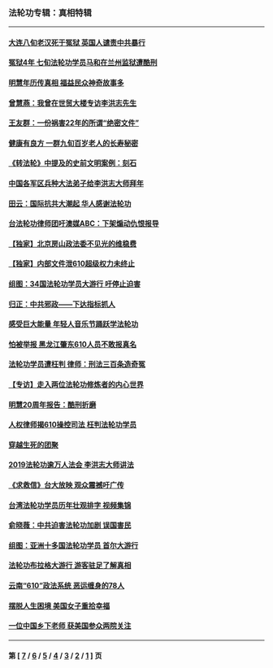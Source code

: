 ### 法轮功专辑：真相特辑
---
#### [大连八旬老汉死于冤狱 英国人谴责中共暴行](../../pages/nf4389/n13480118.md?01260430) 
#### [冤狱4年 七旬法轮功学员马和在兰州监狱遭酷刑](../../pages/nf4389/n13304688.md?01260430) 
#### [明慧年历传真相 福益民众神奇故事多](../../pages/nf4389/n13294545.md?01260430) 
#### [曾慧燕：我曾在世贸大楼专访李洪志先生](../../pages/nf4389/n12898729.md?01260430) 
#### [王友群：一份祸害22年的所谓“绝密文件”](../../pages/nf4389/n12871750.md?01260430) 
#### [健康有良方 一群九旬百岁老人的长寿秘密](../../pages/nf4389/n12847475.md?01260430) 
#### [《转法轮》中提及的史前文明案例：刻石](../../pages/nf4389/n12758577.md?01260430) 
#### [中国各军区兵种大法弟子给李洪志大师拜年](../../pages/nf4389/n12750047.md?01260430) 
#### [田云：国际抗共大潮起 华人感谢法轮功](../../pages/nf4389/n12357708.md?01260430) 
#### [台法轮功律师团吁澳媒ABC：下架煽动仇恨报导](../../pages/nf4389/n12279917.md?01260430) 
#### [【独家】北京房山政法委不见光的维稳费](../../pages/nf4389/n12031979.md?01260430) 
#### [【独家】内部文件泄610超级权力未终止](../../pages/nf4389/n12023895.md?01260430) 
#### [组图：34国法轮功学员大游行 吁停止迫害](../../pages/nf4389/n11492658.md?01260430) 
#### [归正：中共邪政——下达指标抓人](../../pages/nf4389/n11474770.md?01260430) 
#### [感受巨大能量 年轻人音乐节踊跃学法轮功](../../pages/nf4389/n11441981.md?01260430) 
#### [怕被举报 黑龙江肇东610人员不敢报真名](../../pages/nf4389/n11436499.md?01260430) 
#### [法轮功学员遭枉判 律师：刑法三百条造奇冤](../../pages/nf4389/n11433943.md?01260430) 
#### [【专访】走入两位法轮功修炼者的内心世界](../../pages/nf4389/n11415623.md?01260430) 
#### [明慧20周年报告：酷刑折磨](../../pages/nf4389/n11387954.md?01260430) 
#### [人权律师揭610操控司法 枉判法轮功学员](../../pages/nf4389/n11313370.md?01260430) 
#### [穿越生死的团聚](../../pages/nf4389/n11258922.md?01260430) 
#### [2019法轮功逾万人法会 李洪志大师讲法](../../pages/nf4389/n11265303.md?01260430) 
#### [《求救信》台大放映 观众震撼吁广传](../../pages/nf4389/n10922251.md?01260430) 
#### [台湾法轮功学员历年壮观排字 视频集锦](../../pages/nf4389/n10878789.md?01260430) 
#### [俞晓薇：中共迫害法轮功加剧 误国害民](../../pages/nf4389/n10859260.md?01260430) 
#### [组图：亚洲十多国法轮功学员 首尔大游行](../../pages/nf4389/n10781149.md?01260430) 
#### [法轮功布拉格大游行 游客驻足了解真相](../../pages/nf4389/n10749360.md?01260430) 
#### [云南“610”政法系统 恶运缠身的78人](../../pages/nf4389/n10747534.md?01260430) 
#### [摆脱人生困境 美国女子重拾幸福](../../pages/nf4389/n10688678.md?01260430) 
#### [一位中国乡下老师 获美国参众两院关注](../../pages/nf4389/n10683927.md?01260430) 

---
#### 第 [ [7](./7.md?01260430) / [6](./6.md?01260430) / [5](./5.md?01260430) / [4](./4.md?01260430) / [3](./3.md?01260430) / [2](./2.md?01260430) / [1](./1.md?01260430) ] 页
